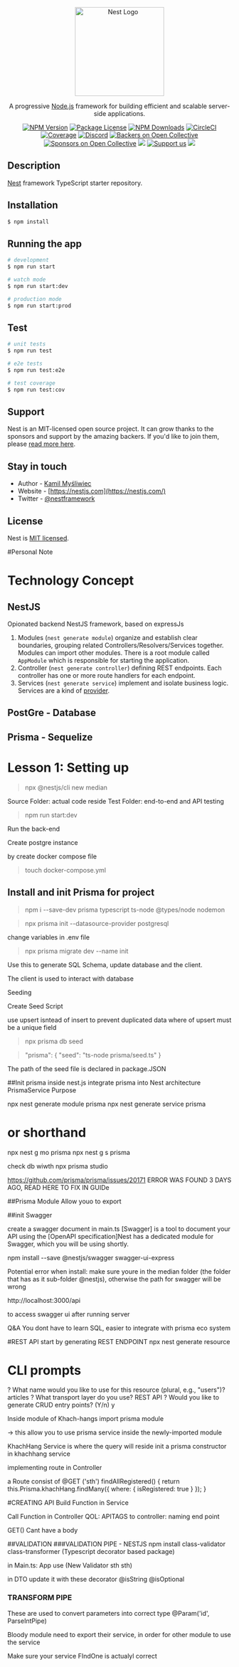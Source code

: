 <p align="center">
  <a href="http://nestjs.com/" target="blank"><img src="https://nestjs.com/img/logo-small.svg" width="200" alt="Nest Logo" /></a>
</p>

[circleci-image]: https://img.shields.io/circleci/build/github/nestjs/nest/master?token=abc123def456
[circleci-url]: https://circleci.com/gh/nestjs/nest

  <p align="center">A progressive <a href="http://nodejs.org" target="_blank">Node.js</a> framework for building efficient and scalable server-side applications.</p>
    <p align="center">
<a href="https://www.npmjs.com/~nestjscore" target="_blank"><img src="https://img.shields.io/npm/v/@nestjs/core.svg" alt="NPM Version" /></a>
<a href="https://www.npmjs.com/~nestjscore" target="_blank"><img src="https://img.shields.io/npm/l/@nestjs/core.svg" alt="Package License" /></a>
<a href="https://www.npmjs.com/~nestjscore" target="_blank"><img src="https://img.shields.io/npm/dm/@nestjs/common.svg" alt="NPM Downloads" /></a>
<a href="https://circleci.com/gh/nestjs/nest" target="_blank"><img src="https://img.shields.io/circleci/build/github/nestjs/nest/master" alt="CircleCI" /></a>
<a href="https://coveralls.io/github/nestjs/nest?branch=master" target="_blank"><img src="https://coveralls.io/repos/github/nestjs/nest/badge.svg?branch=master#9" alt="Coverage" /></a>
<a href="https://discord.gg/G7Qnnhy" target="_blank"><img src="https://img.shields.io/badge/discord-online-brightgreen.svg" alt="Discord"/></a>
<a href="https://opencollective.com/nest#backer" target="_blank"><img src="https://opencollective.com/nest/backers/badge.svg" alt="Backers on Open Collective" /></a>
<a href="https://opencollective.com/nest#sponsor" target="_blank"><img src="https://opencollective.com/nest/sponsors/badge.svg" alt="Sponsors on Open Collective" /></a>
  <a href="https://paypal.me/kamilmysliwiec" target="_blank"><img src="https://img.shields.io/badge/Donate-PayPal-ff3f59.svg"/></a>
    <a href="https://opencollective.com/nest#sponsor"  target="_blank"><img src="https://img.shields.io/badge/Support%20us-Open%20Collective-41B883.svg" alt="Support us"></a>
  <a href="https://twitter.com/nestframework" target="_blank"><img src="https://img.shields.io/twitter/follow/nestframework.svg?style=social&label=Follow"></a>
</p>
  <!--[![Backers on Open Collective](https://opencollective.com/nest/backers/badge.svg)](https://opencollective.com/nest#backer)
  [![Sponsors on Open Collective](https://opencollective.com/nest/sponsors/badge.svg)](https://opencollective.com/nest#sponsor)-->

## Description

[Nest](https://github.com/nestjs/nest) framework TypeScript starter repository.

## Installation

```bash
$ npm install
```

## Running the app

```bash
# development
$ npm run start

# watch mode
$ npm run start:dev

# production mode
$ npm run start:prod
```

## Test

```bash
# unit tests
$ npm run test

# e2e tests
$ npm run test:e2e

# test coverage
$ npm run test:cov
```

## Support

Nest is an MIT-licensed open source project. It can grow thanks to the sponsors and support by the amazing backers. If you'd like to join them, please [read more here](https://docs.nestjs.com/support).

## Stay in touch

- Author - [Kamil Myśliwiec](https://kamilmysliwiec.com)
- Website - [https://nestjs.com](https://nestjs.com/)
- Twitter - [@nestframework](https://twitter.com/nestframework)

## License

Nest is [MIT licensed](LICENSE).

#Personal Note

# Technology Concept

## **NestJS**

Opionated backend NestJS framework, based on expressJs

1. Modules (`nest generate module`) organize and establish clear boundaries, grouping related Controllers/Resolvers/Services together. Modules can import other modules.
   There is a root module called `AppModule` which is responsible for starting the application.
2. Controller (`nest generate controller`) defining REST endpoints. Each controller has one or more route handlers for each endpoint.
3. Services (`nest generate service`) implement and isolate business logic. Services are a kind of [provider](https://docs.nestjs.com/providers).

## PostGre - Database

## Prisma - Sequelize

# Lesson 1: Setting up

> npx @nestjs/cli new median

Source Folder: actual code reside
Test Folder: end-to-end and API testing

> npm run start:dev

Run the back-end

Create postgre instance

by create docker compose file

> touch docker-compose.yml

## Install and init Prisma for project

> npm i --save-dev prisma typescript ts-node @types/node nodemon

> npx prisma init --datasource-provider postgresql

change variables in .env file

> npx prisma migrate dev --name init

Use this to generate SQL Schema, update database and the client.

The client is used to interact with database

Seeding

Create Seed Script

use upsert isntead of insert to prevent duplicated data
where of upsert must be a unique field

> npx prisma db seed

> "prisma": {
> "seed": "ts-node prisma/seed.ts"
> }

The path of the seed file is declared in package.JSON

##Init prisma inside nest.js
integrate prisma into Nest architecture
PrismaService Purpose

npx nest generate module prisma
npx nest generate service prisma

# or shorthand

npx nest g mo prisma
npx nest g s prisma

check db wiwth npx prisma studio

https://github.com/prisma/prisma/issues/20171 ERROR WAS FOUND 3 DAYS AGO, READ HERE TO FIX IN GUIDe

##Prisma Module
Allow youo to export

##init Swagger

create a swagger document in main.ts
[Swagger] is a tool to document your API using the [OpenAPI specification]Nest has a dedicated module for Swagger, which you will be using shortly.

npm install --save @nestjs/swagger swagger-ui-express

Potential error when install: make sure youre in the median folder (the folder that has as it sub-folder @nestjs), otherwise the path for swagger will be wrong

http://localhost:3000/api

to access swagger ui after running server

Q&A
You dont have to learn SQL, easier to integrate with prisma eco system

#REST API
start by generating REST ENDPOINT
npx nest generate resource

# CLI prompts

? What name would you like to use for this resource (plural, e.g., "users")? articles
? What transport layer do you use? REST API
? Would you like to generate CRUD entry points? (Y/n) y

Inside module of Khach-hangs
import prisma module

-> this allow you to use prisma service inside the newly-imported module

KhachHang Service is where the query will reside
init a prisma constructor in khachhang service

implementing route in Controller

a Route consist of
@GET ('sth')
findAllRegistered() {
return this.Prisma.khachHang.findMany({ where: { isRegistered: true } });
}

#CREATING API
Build Function in Service

Call Function in Controller
QOL:
APITAGS to controller: naming end point

GET() Cant have a body

##VALIDATION
###VALIDATION PIPE - NESTJS
npm install class-validator class-transformer (Typescript decorator based package)

in Main.ts: App use (New Validator sth sth)

in DTO update it with these decorator @isString @isOptional

### TRANSFORM PIPE

These are used to convert parameters into correct type
@Param('id', ParseIntPipe)

Bloody module need to export their service, in order for other module to use the service

Make sure your service FIndOne is actualyl correct

